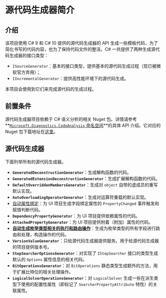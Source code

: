 # 源代码生成器简介

## 介绍

该项目使用 C# 9 和 C# 10 提供的源代码生成器的 API 生成一些模板代码，为了简化书写的代码内容，也为了保持代码文件的整洁。C# 一共提供了两种生成源代码生成器的接口类型：

* `ISourceGenerator`：基本的接口类型，提供基本的源代码生成过程（现已被微软官方弃用）；
* `IIncrementalGenerator`：提供高性能环境下的源代码生成。

本项目会使用到它们来完成源代码的生成过程。

## 前置条件

源代码生成器项目依赖于 C# 语义分析的相关 Nuget 包。详情请参考 **[`Microsoft.Diagnostics.CodeAnalysis` 命名空间](https://docs.microsoft.com/en-us/dotnet/api/system.diagnostics.codeanalysis)**的具体 API 介绍。它对应的 Nuget 包下载地址在[这里](https://www.nuget.org/packages/Microsoft.CodeAnalysis)。

## 源代码生成器

下面列举所有的源代码生成器。

* **`GeneratedDeconstructionGenerator`**：生成解构函数的代码。
* **`GeneratedExtensionDeconstructionGenerator`**：生成扩展解构函数的代码。
* **`DefaultOverriddenMembersGenerator`**：生成对 `object` 自带的虚成员的重写默认实现。
* **`AutoOverloadingOperatorGenerator`**：生成对运算符重载的默认实现。
* [自动属性绑定](property-binding)：为 UI 项目生成字段绑定属性的 `PropertyChanged` 事件触发和赋值判断代码。
* **`DependencyPropertyGenerator`**：为 UI 项目提供依赖属性的代码。
* **`AttachedPropertyGenerator`**：为 UI 项目提供附着（附加）属性的代码。
* **[自动生成枚举类型相关的执行和路由操作](enum-switch-expr)**：生成为枚举类型的所有字段进行路由和处理，构造操作的代码。
* **`VersionValueGenerator`**：只给源代码生成器提供服务。用于给源代码生成器的项目提供版本号。
* **`StepSearcherOptionsGenerator`**：对实现了 `IStepSearcher` 接口的类型生成默认的 `Options` 属性信息的相关代码。
* **`BitOperationsGenerator`**：对 `BitOperations` 静态类型生成额外的方法，用于扩展比特位的相关处理操作。
* **`LogicalSolverOperationsGenerator`**：对 `LogicalSolver` 生成一些在派生类型下使用的配置性属性（即标记了 `SearcherPropertyAttribute` 特性）的关联属性。

